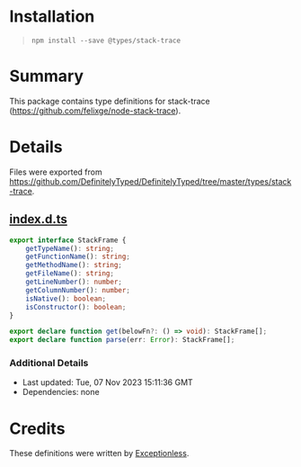 # Installation
> `npm install --save @types/stack-trace`

# Summary
This package contains type definitions for stack-trace (https://github.com/felixge/node-stack-trace).

# Details
Files were exported from https://github.com/DefinitelyTyped/DefinitelyTyped/tree/master/types/stack-trace.
## [index.d.ts](https://github.com/DefinitelyTyped/DefinitelyTyped/tree/master/types/stack-trace/index.d.ts)
````ts
export interface StackFrame {
    getTypeName(): string;
    getFunctionName(): string;
    getMethodName(): string;
    getFileName(): string;
    getLineNumber(): number;
    getColumnNumber(): number;
    isNative(): boolean;
    isConstructor(): boolean;
}

export declare function get(belowFn?: () => void): StackFrame[];
export declare function parse(err: Error): StackFrame[];

````

### Additional Details
 * Last updated: Tue, 07 Nov 2023 15:11:36 GMT
 * Dependencies: none

# Credits
These definitions were written by [Exceptionless](https://github.com/exceptionless).
